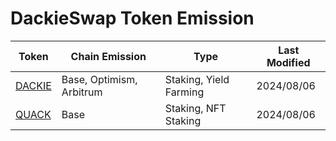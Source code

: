 # DackieSwap Token Emission

| Token                                 | Chain Emission           | Type                   | Last Modified |
|---------------------------------------|--------------------------|------------------------|---------------|
| [DACKIE](./DACKIE/dackie-emission.md) | Base, Optimism, Arbitrum | Staking, Yield Farming | 2024/08/06    |
| [QUACK](./QUACK/quack-emission.md)    | Base                     | Staking, NFT Staking   | 2024/08/06    |
